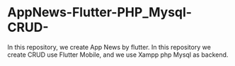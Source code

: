 # AppNews-Flutter-PHP_Mysql-CRUD-
In this repository, we create App News by flutter. In this repository we create CRUD use Flutter Mobile, and we use Xampp php Mysql as backend.
